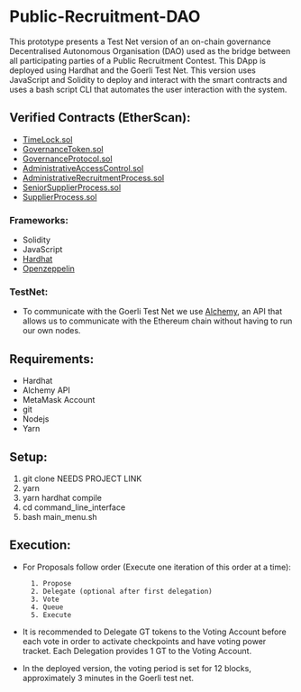 # Public-Recruitment-DAO

This prototype presents a Test Net version of an on-chain governance Decentralised Autonomous Organisation (DAO) used as the bridge between all participating parties of a Public Recruitment Contest.
This DApp is deployed using Hardhat and the Goerli Test Net.
This version uses JavaScript and Solidity to deploy and interact with the smart contracts and uses a bash script CLI that automates the user interaction with the system.

## Verified Contracts (EtherScan):
* [TimeLock.sol](https://goerli.etherscan.io/address/0x55D42328e65aDB6E28A4bF92d8fAeB084d985450#code)
* [GovernanceToken.sol](https://goerli.etherscan.io/address/0x4Fc6f6c19F1ff3E7Cd6E14C6Bf4680ecEE3d4875#code)
* [GovernanceProtocol.sol](https://goerli.etherscan.io/address/0x3f0A49E5F2B4271e2777Da02845a1a913b2aFEe3#code)
* [AdministrativeAccessControl.sol](https://goerli.etherscan.io/address/0x8E8b30861A8a35CD9254FF1ccf3d458F4e216271#code)
* [AdministrativeRecruitmentProcess.sol](https://goerli.etherscan.io/address/0xd58d1afb2C0f5B10a3EA4e2781facf5108291553#code)
* [SeniorSupplierProcess.sol](https://goerli.etherscan.io/address/0x8cF6314FFa9667D2B148230be0F229e7a1bac5eE#code)
* [SupplierProcess.sol](https://goerli.etherscan.io/address/0xE8039A79828b029E0e7A7628F79EFD05399b703F#code)

### Frameworks:
* Solidity
* JavaScript
* [Hardhat](https://hardhat.org/)
* [Openzeppelin](https://www.openzeppelin.com/)

### TestNet:
* To communicate with the Goerli Test Net we use [Alchemy](https://www.alchemy.com/), an API that allows us to communicate with the Ethereum chain without having to run our own nodes.

## Requirements:
* Hardhat
* Alchemy API
* MetaMask Account
* git
* Nodejs 
* Yarn

## Setup:
1. git clone NEEDS PROJECT LINK
2. yarn
3. yarn hardhat compile
4. cd command_line_interface
5. bash main_menu.sh

## Execution:

- For Proposals follow order (Execute one iteration of this order at a time):

        1. Propose
        2. Delegate (optional after first delegation)
        3. Vote
        4. Queue
        5. Execute

- It is recommended to Delegate GT tokens to the Voting Account before each vote in order to activate checkpoints and have voting power tracket. Each Delegation provides 1 GT to the Voting Account.
- In the deployed version, the voting period is set for 12 blocks, approximately 3 minutes in the Goerli test net.
